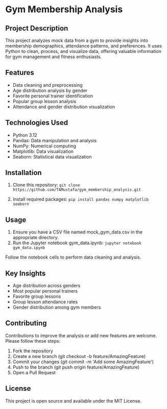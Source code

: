 # Gym Membership Analysis

## Project Description

This project analyzes mock data from a gym to provide insights into membership demographics, attendance patterns, and preferences. It uses Python to clean, process, and visualize data, offering valuable information for gym management and fitness enthusiasts.

## Features

- Data cleaning and preprocessing
- Age distribution analysis by gender
- Favorite personal trainer identification
- Popular group lesson analysis
- Attendance and gender distribution visualization

## Technologies Used

- Python 3.12
- Pandas: Data manipulation and analysis
- NumPy: Numerical computing
- Matplotlib: Data visualization
- Seaborn: Statistical data visualization

## Installation

1. Clone this repository:
   `git clone https://github.com/TAMustafa/gym_membership_analysis.git`

2. Install required packages:
   `pip install pandas numpy matplotlib seaborn`

## Usage

1. Ensure you have a CSV file named mock_gym_data.csv in the appropriate directory.
2. Run the Jupyter notebook gym_data.ipynb:
   `jupyter notebook gym_data.ipynb`

Follow the notebook cells to perform data cleaning and analysis.

## Key Insights

- Age distribution across genders
- Most popular personal trainers
- Favorite group lessons
- Group lesson attendance rates
- Gender distribution among gym members

## Contributing

Contributions to improve the analysis or add new features are welcome. Please follow these steps:

1. Fork the repository
2. Create a new branch (git checkout -b feature/AmazingFeature)
3. Commit your changes (git commit -m 'Add some AmazingFeature')
4. Push to the branch (git push origin feature/AmazingFeature)
5. Open a Pull Request

## License

This project is open source and available under the MIT License.
